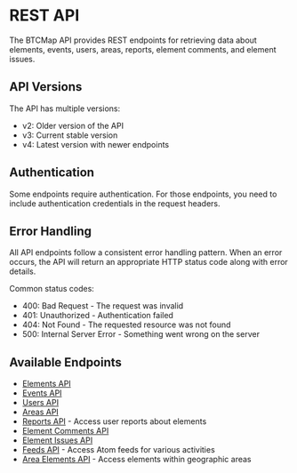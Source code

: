 # REST API

The BTCMap API provides REST endpoints for retrieving data about elements, events, users, areas, reports, element comments, and element issues.

## API Versions

The API has multiple versions:
- v2: Older version of the API
- v3: Current stable version
- v4: Latest version with newer endpoints

## Authentication

Some endpoints require authentication. For those endpoints, you need to include authentication credentials in the request headers.

## Error Handling

All API endpoints follow a consistent error handling pattern. When an error occurs, the API will return an appropriate HTTP status code along with error details.

Common status codes:
- 400: Bad Request - The request was invalid
- 401: Unauthorized - Authentication failed
- 404: Not Found - The requested resource was not found
- 500: Internal Server Error - Something went wrong on the server

## Available Endpoints

- [Elements API](elements.md)
- [Events API](events.md)
- [Users API](users.md)
- [Areas API](areas.md)
- [Reports API](reports.md) - Access user reports about elements
- [Element Comments API](element-comments.md)
- [Element Issues API](element-issues.md)
- [Feeds API](feeds.md) - Access Atom feeds for various activities
- [Area Elements API](area-elements.md) - Access elements within geographic areas